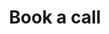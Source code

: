 ---
layout: v2-assessment-book-call
permalink: /cyber-security/book-call/
title: Book a call
class: assessment
iframe_src: "https://calendar.google.com/calendar/appointments/schedules/AcZssZ1t7mFbxII09okmHRdiNyhFATxFVxu6EDSMHJiIlR0S_O-B-V6guBWI4ZYNp9z_XrvAH7wDBlh0?gv=true"
sitemap: false
---